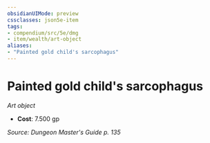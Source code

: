 ```yaml
---
obsidianUIMode: preview
cssclasses: json5e-item
tags:
- compendium/src/5e/dmg
- item/wealth/art-object
aliases: 
- "Painted gold child's sarcophagus"
---
```

# Painted gold child's sarcophagus
*Art object*  

- **Cost**: 7.500 gp

*Source: Dungeon Master's Guide p. 135*
